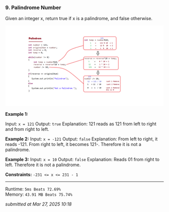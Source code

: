 ### 9. Palindrome Number

Given an integer x, return true if x is a palindrome, and false otherwise.

![Palindrome](https://github.com/lalitpatil891/LeetCode-Archive/blob/main/9.%20Palindrome%20Number/Palindrom.png)

**Example 1:**

Input: `x = 121`
Output: `true`
Explanation: 121 reads as 121 from left to right and from right to left.

**Example 2:**
Input: `x = -121`
Output: `false`
Explanation: From left to right, it reads -121. From right to left, it becomes 121-. Therefore it is not a palindrome.

**Example 3:**
Input: `x = 10`
Output: `false`
Explanation: Reads 01 from right to left. Therefore it is not a palindrome.


**Constraints:**
`-231 <= x <= 231 - 1`

---
Runtime: `5ms Beats 72.69%`   
Memory: `43.91 MB Beats 75.74%`

*submitted at Mar 27, 2025 10:18*
